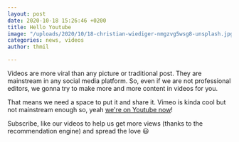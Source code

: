 ```yaml
---
layout: post
date: 2020-10-18 15:26:46 +0200
title: Hello Youtube
image: "/uploads/2020/10/18-christian-wiediger-nmgzvg5wsg8-unsplash.jpg"
categories: news, videos
author: thmil

---
```

Videos are more viral than any picture or traditional post. They are mainstream in any social media platform. So, even if we are not professional editors, we gonna try to make more and more content in videos for you.

That means we need a space to put it and share it. Vimeo is kinda cool but not mainstream enough so, yeah [we're on Youtube now](https://youtube.com/channel/UCuGFCd69A3UascikVXIfRjA)!

Subscribe, like our videos to help us get more views (thanks to the recommendation engine) and spread the love 😃 